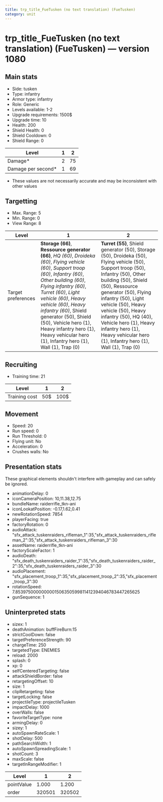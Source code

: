 ```yaml
---
title: trp_title_FueTusken (no text translation) (FueTusken)
category: unit
---
```


# trp_title_FueTusken (no text translation) (FueTusken) — version 1080

## Main stats

  * Side: tusken
  * Type: infantry
  * Armor type: infantry
  * Role: Generic
  * Levels available: 1-2
  * Upgrade requirements: 1500$
  * Upgrade time: 10
  * Health: 200
  * Shield Health: 0
  * Shield Cooldown: 0
  * Shield Range: 0

|Level             |1 |2 |
|------------------|--|--|
|Damage*           |2 |75|
|Damage per second*|1 |69|

* These values are not necessarily accurate and may be inconsistent with other values

## Targetting

  * Max. Range: 5
  * Min. Range: 0
  * View Range: 8

|Level             |1                                                                                                                                                                                                                                                                                                                                                                                                                        |2                                                                                                                                                                                                                                                                                                                                                                                              |
|------------------|-------------------------------------------------------------------------------------------------------------------------------------------------------------------------------------------------------------------------------------------------------------------------------------------------------------------------------------------------------------------------------------------------------------------------|-----------------------------------------------------------------------------------------------------------------------------------------------------------------------------------------------------------------------------------------------------------------------------------------------------------------------------------------------------------------------------------------------|
|Target preferences|**Storage (66)**, **Ressource generator (66)**, _HQ (60)_, _Droideka (60)_, _Flying vehicle (60)_, _Support troop (60)_, _Infantry (60)_, _Other building (60)_, _Flying infantry (60)_, _Turret (60)_, _Light vehicle (60)_, _Heavy vehicle (60)_, _Heavy infantry (60)_, Shield generator (50), Shield (50), Vehicle hero (1), Heavy infantry hero (1), Heavy vehicular hero (1), Infantry hero (1), Wall (1), Trap (0)|**Turret (55)**, Shield generator (50), Storage (50), Droideka (50), Flying vehicle (50), Support troop (50), Infantry (50), Other building (50), Shield (50), Ressource generator (50), Flying infantry (50), Light vehicle (50), Heavy vehicle (50), Heavy infantry (50), HQ (40), Vehicle hero (1), Heavy infantry hero (1), Heavy vehicular hero (1), Infantry hero (1), Wall (1), Trap (0)|

## Recruiting

  * Training time: 21

|Level        |1  |2   |
|-------------|---|----|
|Training cost|50$|100$|

## Movement

  * Speed: 20
  * Run speed: 0
  * Run Threshold: 0
  * Flying unit: No
  * Acceleration: 0
  * Crushes walls: No

## Presentation stats

These graphical elements shouldn't interfere with gameplay and can safely be ignored.

  * animationDelay: 0
  * iconCameraPosition: 10,11.38,12.75
  * bundleName: raiderrifle_tkn-ani
  * iconLookatPosition: -0.17,1.62,0.41
  * newRotationSpeed: 7854
  * playerFacing: true
  * factoryRotation: 0
  * audioAttack: "sfx_attack_tuskenraiders_rifleman_1":35,"sfx_attack_tuskenraiders_rifleman_2":35,"sfx_attack_tuskenraiders_rifleman_3":30
  * assetName: raiderrifle_tkn-ani
  * factoryScaleFactor: 1
  * audioDeath: "sfx_death_tuskenraiders_raider_1":35,"sfx_death_tuskenraiders_raider_2":35,"sfx_death_tuskenraiders_raider_3":30
  * audioPlacement: "sfx_placement_troop_1":35,"sfx_placement_troop_2":35,"sfx_placement_troop_3":30
  * rotationSpeed: 7.8539750000000001506350599811412394046783447265625
  * gunSequence: 1

## Uninterpreted stats

  * sizex: 1
  * deathAnimation: buffFireBurn:15
  * strictCoolDown: false
  * targetPreferenceStrength: 90
  * chargeTime: 250
  * targetedType: ENEMIES
  * reload: 2000
  * splash: 0
  * xp: 0
  * selfCenteredTargeting: false
  * attackShieldBorder: false
  * retargetingOffset: 10
  * size: 1
  * clipRetargeting: false
  * targetLocking: false
  * projectileType: projectileTusken
  * impactDelay: 1000
  * overWalls: false
  * favoriteTargetType: none
  * armingDelay: 0
  * sizey: 1
  * autoSpawnRateScale: 1
  * shotDelay: 500
  * pathSearchWidth: 1
  * autoSpawnSpreadingScale: 1
  * shotCount: 3
  * maxScale: false
  * targetInRangeModifier: 1

|Level     |1     |2     |
|----------|------|------|
|pointValue|1.000 |1.200 |
|order     |320501|320502|

